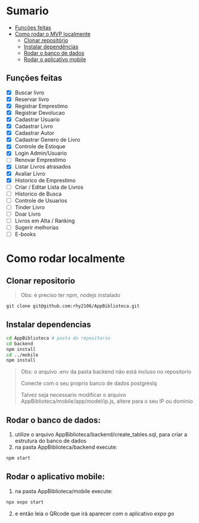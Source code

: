# Sumario
- [Funções feitas](#funções-feitas)
- [Como rodar o MVP localmente](#como-rodar-localmente)
  - [Clonar repositório](#clonar-repositorio)
  - [Instalar dependências](#instalar-dependencias)
  - [Rodar o banco de dados](#rodar-o-banco-de-dados)
  - [Rodar o aplicativo mobile](#rodar-o-aplicativo-mobile)
## Funções feitas
- [X] Buscar livro
- [X] Reservar livro
- [X] Registrar Emprestimo
- [X] Registrar Devolucao
- [X] Cadastrar Usuario
- [X] Cadastrar Livro
- [X] Cadastrar Autor
- [X] Cadastrar Genero de Livro
- [X] Controle de Estoque
- [X] Login Admin/Usuario
- [ ] Renovar Emprestimo
- [X] Listar Livros atrasados
- [X] Avaliar Livro
- [X] Historico de Emprestimo
- [ ] Criar / Editar Lista de Livros
- [ ] Historico de Busca
- [ ] Controle de Usuarios
- [ ] Tinder Livro
- [ ] Doar Livro
- [ ] Livros em Alta / Ranking
- [ ] Sugerir melhorias
- [ ] E-books

# Como rodar localmente
## Clonar repositorio
> Obs: é preciso ter npm, nodejs instalado
```
git clone git@github.com:rhy2106/AppBiblioteca.git
```
## Instalar dependencias
```bash
cd AppBiblioteca # pasta do repositorio
cd backend 
npm install
cd ../mobile
npm install
```
> Obs: o arquivo .env da pasta backend não está incluso no repositorio
>
> Conecte com o seu proprio banco de dados postgreslq
>
> Talvez seja necessario modificar o arquivo AppBiblioteca/mobile/app/model/ip.js, altere para o seu IP ou dominio

## Rodar o banco de dados:
1. utilize o arquivo AppBiblioteca/backend/create_tables.sql, para criar a estrutura do banco de dados
2. na pasta AppBiblioteca/backend execute:
```bash
npm start
```

## Rodar o aplicativo mobile:
1. na pasta AppBiblioteca/mobile execute:
```bash
npx expo start
```
2. e então leia o QRcode que irá aparecer com o aplicativo *expo go*
